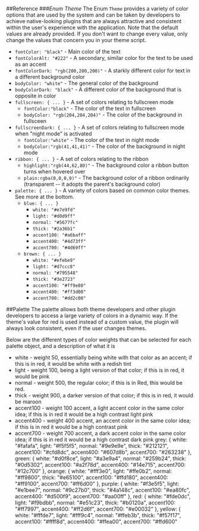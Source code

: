 ##Reference
###*Enum Theme*
The Enum `Theme` provides a variety of color options that are used by the system and can be taken by developers to achieve native-looking plugins that are always attractive and consistent within the user's experience with the application.
Note that the default values are already provided. If you don't want to change every value, only change the values that concern you in your theme script.

* `fontColor: "black"` - Main color of the text
* `fontColorAlt: "#222"` - A secondary, similar color for the text to be used as an accent
* `fontColorDark: "rgb(200,200,200)"` - A starkly different color for text in a different background color
* `bodyColor: "white"` - The general color of the background
* `bodyColorDark: "black"` - A different color of the background that is opposite in color
* `fullscreen: { ... }` - A set of colors relating to fullscreen mode
    * `fontColor:"black"` - The color of the text in fullscreen
    * `bodyColor: "rgb(204,204,204)"` - The color of the background in fullsceen
* `fullscreenDark: { ... }` - A set of colors relating to fullscreen mode when "night mode" is activated
    * `fontColor:"white"` - The color of the text in night mode
    * `bodyColor:"rgb(41,41,41)"` - The color of the background in night mode
* `ribbon: { ... }` - A set of colors relating to the ribbon
    * `highlight:"rgb(44,62,80)"` - The background color a ribbon button turns when hovered over
    * `plain:rgba(0,0,0,0)"` - The background color of a ribbon ordinarily (transparent -- it adopts the parent's background color)
* `palette: { ... }` - A variety of colors based on common color themes. See more at the bottom.
    * `blue: { ... }`
        * `white: "#e7e9fd"`
        * `light: "#d0d9ff"`
        * `normal: "#5677fc"`
        * `thick: "#2a36b1"`
        * `accent100: "#a6baff"`
        * `accent400: "#4d73ff"`
        * `accent700: "#4d69ff"`
    * `brown: { ... }`
        * `white: "#efebe9"`
        * `light: "#d7ccc8"`
        * `normal: "#795548"`
        * `thick: "#3e2723"`
        * `accent100: "#ff9e80"`
        * `accent400: "#ff3d00"`
        * `accent700: "#dd2c00"`
        

##Palette
The palette allows both theme developers and other plugin developers to access a large variety of colors in a dynamic way. If the theme's value for red is used instead of a custom value, the plugin will always look consistent, even if the user changes themes. 

Below are the different types of color weights that can be selected for each palette object, and a description of what it is

* white - weight 50,   essentially being white with that color as an accent; if this is in red, it would be white with a redish tint
* light - weight 100,  being a light version of that color; if this is in red, it would be pink
* normal - weight 500, the regular color; if this is in Red, this would be red.
* thick - weight 900, a darker version of that color; if this is in red, it would be maroon
* accent100 - weight 100 accent, a light accent color in the same color idea; if this is in red it would be a high contrast light pink
* accent400 - weight 400 accent, an accent color in the same color idea; if this is in red it would be a high contrast pink
* accent700 - weight 700 accent, a dark accent color in the same color idea; if this is in red it would be a high contrast dark pink 
            grey: {
                white: "#fafafa",
                light: "#f5f5f5",
                normal: "#9e9e9e",
                thick: "#212121",
                accent100: "#cfd8dc",
                accent400: "#607d8b",
                accent700: "#263238"
            },
            green: {
                white: "#d0f8ce",
                light: "#a3e9a4",
                normal: "#259b24",
                thick: "#0d5302",
                accent100: "#a2f78d",
                accent400: "#14e715",
                accent700: "#12c700"
            },
            orange: {
                white: "#fff3e0",
                light: "#ffe0b2",
                normal: "#ff9800",
                thick: "#e65100",
                accent100: "#ffd180",
                accent400: "#ff9100",
                accent700: "#ff6d00"
            },
            purple: {
                white: "#f3e5f5",
                light: "#e1bee7",
                normal: "#9c27b0",
                thick: "#4a148c",
                accent100: "#ea80fc",
                accent400: "#d500f9",
                accent700: "#aa00ff"
            },
            red: {
                white: "#fde0dc",
                light: "#f9bdbb",
                normal: "#e51c23",
                thick: "#b0120a",
                accent100: "#ff7997",
                accent400: "#ff2d6f",
                accent700: "#e00032"
            },
            yellow: {
                white: "#fffde7",
                light: "#fff9c4",
                normal: "#ffeb3b",
                thick: "#f57f17",
                accent100: "#ffff8d",
                accent400: "#ffea00",
                accent700: "#ffd600"
